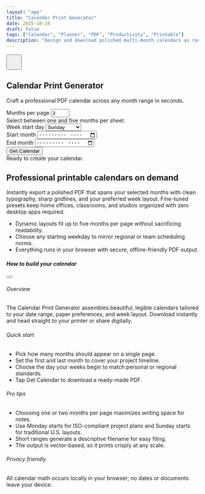 ```yaml
---
layout: "app"
title: "Calendar Print Generator"
date: 2025-10-28
draft: false
tags: ["Calendar", "Planner", "PDF", "Productivity", "Printable"]
description: "Design and download polished multi-month calendars as ready-to-print PDFs with custom layouts and week start preferences."
---
```


<main class="min-vh-100 d-flex align-items-center justify-content-center position-relative">
<button type="button" class="btn btn-light position-absolute top-0 end-0 m-3 rounded-circle shadow" data-bs-toggle="modal" data-bs-target="#helpModal" style="z-index:10;width:2.5rem;height:2.5rem;">
<i class="fas fa-question fa-lg text-primary"></i>
</button>
<div class="planner-wrap">
<section class="card shadow-lg border-0 h-100">
<div class="card-header bg-transparent text-center">
<h1 class="h3 mb-1">Calendar Print Generator</h1>
<p class="text-muted mb-0">Craft a professional PDF calendar across any month range in seconds.</p>
</div>
<div class="card-body d-flex flex-column">
<form id="calendar-form" class="mb-4" novalidate>
<div class="row g-3">
<div class="col-12 col-md-6">
<label for="months-per-page" class="form-label fw-semibold">Months per page</label>
<input type="number" class="form-control form-control-lg" id="months-per-page" name="monthsPerPage" min="1" max="5" value="3" required aria-describedby="months-help">
<div id="months-help" class="form-text">Select between one and five months per sheet.</div>
</div>
<div class="col-12 col-md-6">
<label for="week-start" class="form-label fw-semibold">Week start day</label>
<select id="week-start" name="weekStart" class="form-select form-select-lg" required>
<option value="sunday" selected>Sunday</option>
<option value="monday">Monday</option>
<option value="tuesday">Tuesday</option>
<option value="wednesday">Wednesday</option>
<option value="thursday">Thursday</option>
<option value="friday">Friday</option>
<option value="saturday">Saturday</option>
</select>
</div>
<div class="col-12 col-md-6">
<label for="start-month" class="form-label fw-semibold">Start month</label>
<input type="month" class="form-control form-control-lg" id="start-month" name="startMonth" required>
</div>
<div class="col-12 col-md-6">
<label for="end-month" class="form-label fw-semibold">End month</label>
<input type="month" class="form-control form-control-lg" id="end-month" name="endMonth" required>
</div>
</div>
<div id="feedback" class="alert alert-danger d-none mt-3" role="status"></div>
<div class="d-flex align-items-center flex-wrap gap-3 mt-3">
<button id="generate-btn" type="submit" class="btn btn-primary btn-lg px-4">
<i class="fas fa-print me-2"></i>Get Calendar
</button>
<div id="status-indicator" class="text-muted">Ready to create your calendar.</div>
</div>
</form>
<div class="planner-summary text-start">
<h2 class="h5">Professional printable calendars on demand</h2>
<p class="mb-3">Instantly export a polished PDF that spans your selected months with clean typography, sharp gridlines, and your preferred week layout. Fine-tuned presets keep home offices, classrooms, and studios organized with zero desktop apps required.</p>
<ul class="list-unstyled mb-0">
<li class="d-flex align-items-start mb-2"><i class="fas fa-check text-success me-2"></i><span>Dynamic layouts fit up to five months per page without sacrificing readability.</span></li>
<li class="d-flex align-items-start mb-2"><i class="fas fa-check text-success me-2"></i><span>Choose any starting weekday to mirror regional or team scheduling norms.</span></li>
<li class="d-flex align-items-start"><i class="fas fa-check text-success me-2"></i><span>Everything runs in your browser with secure, offline-friendly PDF output.</span></li>
</ul>
</div>
</div>
</section>
</div>
</main>

<div class="modal fade" id="helpModal" tabindex="-1" aria-labelledby="helpModalLabel" aria-hidden="true">
<div class="modal-dialog modal-dialog-centered modal-lg">
<div class="modal-content">
<div class="modal-header">
<h5 class="modal-title" id="helpModalLabel">How to build your calendar</h5>
<button type="button" class="btn-close" data-bs-dismiss="modal" aria-label="Close"></button>
</div>
<div class="modal-body">
<h6>Overview</h6>
<p>The Calendar Print Generator assembles beautiful, legible calendars tailored to your date range, paper preferences, and week layout. Download instantly and head straight to your printer or share digitally.</p>
<h6>Quick start</h6>
<ul>
<li>Pick how many months should appear on a single page.</li>
<li>Set the first and last month to cover your project timeline.</li>
<li>Choose the day your weeks begin to match personal or regional standards.</li>
<li>Tap Get Calendar to download a ready-made PDF.</li>
</ul>
<h6>Pro tips</h6>
<ul>
<li>Choosing one or two months per page maximizes writing space for notes.</li>
<li>Use Monday starts for ISO-compliant project plans and Sunday starts for traditional U.S. layouts.</li>
<li>Short ranges generate a descriptive filename for easy filing.</li>
<li>The output is vector-based, so it prints crisply at any scale.</li>
</ul>
<h6>Privacy friendly</h6>
<p>All calendar math occurs locally in your browser; no dates or documents leave your device.</p>
</div>
</div>
</div>
</div>

<script src="https://cdn.jsdelivr.net/npm/jspdf@2.5.1/dist/jspdf.umd.min.js"></script>
